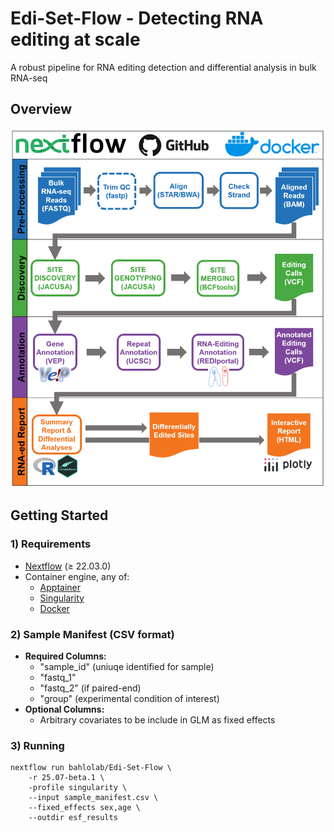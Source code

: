 # Edi-Set-Flow - Detecting RNA editing at scale
A robust pipeline for RNA editing detection and differential analysis in bulk RNA-seq

## Overview
<p align="center"><img src="img/Edi-Set-Flow.png"/></p>

## Getting Started

### 1) Requirements
- [Nextflow](https://www.nextflow.io/) (≥ 22.03.0)
- Container engine, any of:
    - [Apptainer](https://apptainer.org/)
    - [Singularity](https://docs.sylabs.io/guides/3.5/user-guide/index.html)
    - [Docker](https://www.docker.com/)

### 2) Sample Manifest (CSV format)
- **Required Columns:**
    - "sample_id" (uniuqe identified for sample)
    - "fastq_1"
    - "fastq_2" (if paired-end)
    - "group" (experimental condition of interest)
- **Optional Columns:**
    - Arbitrary covariates to be include in GLM as fixed effects

### 3) Running

```{bash}
nextflow run bahlolab/Edi-Set-Flow \
    -r 25.07-beta.1 \
    -profile singularity \
    --input sample_manifest.csv \
    --fixed_effects sex,age \
    --outdir esf_results
```